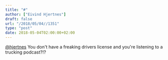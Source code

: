 ```yaml
---
title: "#"
author: ["Eivind Hjertnes"]
draft: false
url: "/2018/05/04//1351"
type: "post"
date: 2018-05-04T02:00:00+02:00
---
```


[@hjertnes](<https://micro.blog/hjertnes>) You don't have a freaking
drivers license and you're listening to a trucking podcast?!?
